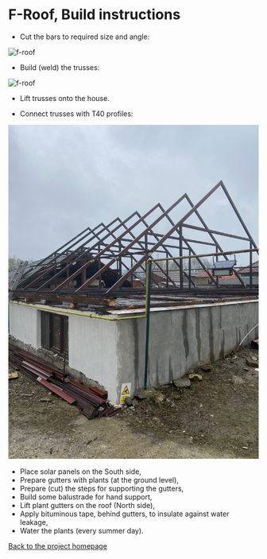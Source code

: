 # F-Roof, Build instructions

- Cut the bars to required size and angle:

![f-roof](../pictures/IMG_1105.JPG)

- Build (weld) the trusses:

![f-roof](../pictures/IMG_1216.JPG)

- Lift trusses onto the house.


- Connect trusses with T40 profiles:

![f-roof](../pictures/IMG_1264.JPG)

- Place solar panels on the South side,
- Prepare gutters with plants (at the ground level),
- Prepare (cut) the steps for supporting the gutters,
- Build some balustrade for hand support,
- Lift plant gutters on the roof (North side),
- Apply bituminous tape, behind gutters, to insulate against water leakage,
- Water the plants (every summer day).



[Back to the project homepage](https://github.com/f-roof)